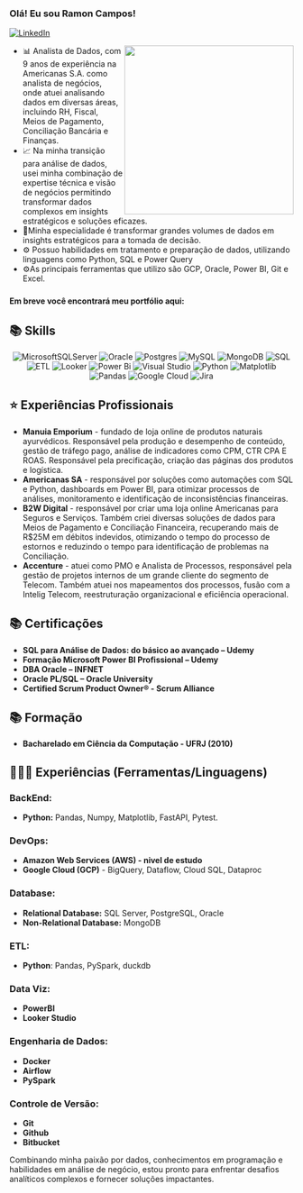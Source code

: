 <h3 align="left">Olá! Eu sou Ramon Campos! </h3>

[![LinkedIn](https://img.shields.io/badge/LinkedIn-4682B4?style=for-the-badge&logo=linkedin&logoColor=white)](https://www.linkedin.com/in/ramoncampos/)

<img align="right" src="https://img.freepik.com/free-photo/office-workers-using-finance-graphs_23-2150408661.jpg?t=st=1740700378~exp=1740703978~hmac=f73b84c10e2fd9146ebf5a0e742100b892188885a71c43659984ddb488af3600&w=1060" width='300'/> 

- 📊 Analista de Dados, com 9 anos de experiência na Americanas S.A. como analista de negócios, onde atuei analisando dados em diversas áreas, incluindo RH, Fiscal, Meios de Pagamento, Conciliação Bancária e Finanças.
- 📈 Na minha transição para análise de dados, usei minha combinação de expertise técnica e visão de negócios permitindo transformar dados complexos em insights estratégicos e soluções eficazes. 
- 🥋Minha especialidade é transformar grandes volumes de dados em insights estratégicos para a tomada de decisão.
- ⚙️ Possuo habilidades em tratamento e preparação de dados, utilizando linguagens como Python, SQL e Power Query
- ⚙️As principais ferramentas que utilizo são GCP, Oracle, Power BI, Git e Excel.

###
<h4 align="left">Em breve você encontrará meu portfólio aqui:</h3>

###


## 📚 Skills

<div align="center">

![MicrosoftSQLServer](https://img.shields.io/badge/Microsoft%20SQL%20Server-CC2927?style=for-the-badge&logo=microsoft%20sql%20server&logoColor=white) ![Oracle](https://img.shields.io/badge/Oracle-F80000?style=for-the-badge&logo=oracle&logoColor=white) ![Postgres](https://img.shields.io/badge/postgres-%23316192.svg?style=for-the-badge&logo=postgresql&logoColor=white) ![MySQL](https://img.shields.io/badge/mysql-%2300f.svg?style=for-the-badge&logo=mysql&logoColor=white) ![MongoDB](https://img.shields.io/badge/MongoDB-%234ea94b.svg?style=for-the-badge&logo=mongodb&logoColor=white) ![SQL](https://img.shields.io/badge/SQL-%2300758F.svg?style=for-the-badge&logo=sql&logoColor=white) ![ETL](https://img.shields.io/badge/ETL-pink?style=for-the-badge&logo=sql&logoColor=white) ![Looker](https://img.shields.io/badge/Looker-4285F4.svg?style=for-the-badge&logo=Looker&logoColor=white) ![Power Bi](https://img.shields.io/badge/power_bi-F2C811?style=for-the-badge&logo=powerbi&logoColor=black) ![Visual Studio](https://img.shields.io/badge/Visual%20Studio-5C2D91.svg?style=for-the-badge&logo=visual-studio&logoColor=white) ![Python](https://img.shields.io/badge/python-3670A0?style=for-the-badge&logo=python&logoColor=ffdd54) ![Matplotlib](https://img.shields.io/badge/Matplotlib-%23ffffff.svg?style=for-the-badge&logo=Matplotlib&logoColor=black) ![Pandas](https://img.shields.io/badge/pandas-%23150458.svg?style=for-the-badge&logo=pandas&logoColor=white) ![Google Cloud](https://img.shields.io/badge/GoogleCloud-%234285F4.svg?style=for-the-badge&logo=google-cloud&logoColor=white) ![Jira](https://img.shields.io/badge/jira-%230A0FFF.svg?style=for-the-badge&logo=jira&logoColor=white)

</div>

## ⭐️ Experiências Profissionais

- **Manuia Emporium** - fundado de loja online de produtos naturais ayurvédicos. Responsável pela produção e desempenho de conteúdo, gestão de tráfego pago, análise de indicadores como CPM, CTR CPA E ROAS. Responsável pela precificação, criação das páginas dos produtos e logística.
- **Americanas SA** - responsável por soluções como automações com SQL e Python, dashboards em Power BI, para otimizar processos de análises, monitoramento e identificação de inconsistências financeiras.
- **B2W Digital** - responsável por criar uma loja online Americanas para Seguros e Serviços. Também criei diversas soluções de dados para Meios de Pagamento e Conciliação Financeira, recuperando mais de R$25M em débitos indevidos, otimizando o tempo do processo de estornos e reduzindo o tempo para identificação de problemas na Conciliação.
- **Accenture** - atuei como PMO e Analista de Processos, responsável pela gestão de projetos internos de um grande cliente do segmento de Telecom. Também atuei nos mapeamentos dos processos, fusão com a Intelig Telecom, reestruturação organizacional e eficiência operacional.

## 📚 Certificações

- **SQL para Análise de Dados: do básico ao avançado – Udemy**
- **Formação Microsoft Power BI Profissional – Udemy**
- **DBA Oracle – INFNET**
- **Oracle PL/SQL – Oracle University**
- **Certified Scrum Product Owner® - Scrum Alliance**

## 📚 Formação

-  **Bacharelado em Ciência da Computação - UFRJ (2010)**
 

## 👩🏽‍💻 Experiências (Ferramentas/Linguagens)

### BackEnd:
- **Python:** Pandas, Numpy, Matplotlib, FastAPI, Pytest.

### DevOps:
- **Amazon Web Services (AWS) - nivel de estudo**
- **Google Cloud (GCP)** - BigQuery, Dataflow, Cloud SQL, Dataproc

### Database:
- **Relational Database:** SQL Server, PostgreSQL, Oracle
- **Non-Relational Database:** MongoDB

### ETL:
- **Python**: Pandas, PySpark, duckdb

### Data Viz:
- **PowerBI**
- **Looker Studio**

### Engenharia de Dados:
- **Docker**
- **Airflow**
- **PySpark**

### Controle de Versão:
- **Git**
- **Github**
- **Bitbucket**

<p>Combinando minha paixão por dados, conhecimentos em programação e habilidades em análise de negócio, estou pronto para enfrentar desafios analíticos complexos e fornecer soluções impactantes.</p>


